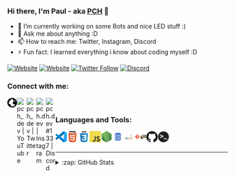 ### Hi there, I'm Paul - aka [PCH][website] 👋

- 🔭 I’m currently working on some Bots and nice LED stuff :)
- 💬 Ask me about anything :D
- 📫 How to reach me: Twitter, Instagram, Discord
- ⚡ Fun fact: I learned everything i know about coding myself :D

[![Website](https://img.shields.io/website?label=LPwithPaul.net&style=for-the-badge&url=https%3A%2F%2Fcodestackr.com)](https://lpwithpaul.net)
[![Website](https://img.shields.io/website?label=weil-ichs-kann.com&style=for-the-badge&url=https%3A%2F%2Fcodestackr.com)](https://weil-ichs-kann.com)
[![Twitter Follow](https://img.shields.io/twitter/follow/LPwithPaul?color=1DA1F2&logo=twitter&style=for-the-badge)](https://twitter.com/intent/follow?original_referer=https%3A%2F%2Fgithub.com%2FLPwithPaul&screen_name=LPwithPaul)
[![Discord](https://img.shields.io/discord/730388063934480395?label=Discord&style=for-the-badge)](https://discord.gg/QVXPbFK)

### Connect with me:

[<img align="left" alt="https://pch.dev/" width="22px" src="https://raw.githubusercontent.com/iconic/open-iconic/master/svg/globe.svg" />][website]
[<img align="left" alt="pch_dev | YouTube" width="22px" src="https://cdn.jsdelivr.net/npm/simple-icons@v3/icons/youtube.svg" />][youtube]
[<img align="left" alt="pch_dev | Twitter" width="22px" src="https://cdn.jsdelivr.net/npm/simple-icons@v3/icons/twitter.svg" />][twitter]
[<img align="left" alt="pch.dev | Instagram" width="22px" src="https://cdn.jsdelivr.net/npm/simple-icons@v3/icons/instagram.svg" />][instagram]
[<img align="left" alt="pch.dev#1337 | Discord" width="22px" src="https://cdn.jsdelivr.net/npm/simple-icons@v3/icons/discord.svg" />][discord]

<br />

### Languages and Tools:

<img align="left" alt="Visual Studio Code" width="26px" src="https://raw.githubusercontent.com/github/explore/80688e429a7d4ef2fca1e82350fe8e3517d3494d/topics/visual-studio-code/visual-studio-code.png" />
<img align="left" alt="HTML5" width="26px" src="https://raw.githubusercontent.com/github/explore/80688e429a7d4ef2fca1e82350fe8e3517d3494d/topics/html/html.png" />
<img align="left" alt="CSS3" width="26px" src="https://raw.githubusercontent.com/github/explore/80688e429a7d4ef2fca1e82350fe8e3517d3494d/topics/css/css.png" />
<img align="left" alt="JavaScript" width="26px" src="https://raw.githubusercontent.com/github/explore/80688e429a7d4ef2fca1e82350fe8e3517d3494d/topics/javascript/javascript.png" />
<img align="left" alt="Node.js" width="26px" src="https://raw.githubusercontent.com/github/explore/80688e429a7d4ef2fca1e82350fe8e3517d3494d/topics/nodejs/nodejs.png" />
<img align="left" alt="SQL" width="26px" src="https://raw.githubusercontent.com/github/explore/80688e429a7d4ef2fca1e82350fe8e3517d3494d/topics/sql/sql.png" />
<img align="left" alt="MySQL" width="26px" src="https://raw.githubusercontent.com/github/explore/80688e429a7d4ef2fca1e82350fe8e3517d3494d/topics/mysql/mysql.png" />
<img align="left" alt="Git" width="26px" src="https://raw.githubusercontent.com/github/explore/80688e429a7d4ef2fca1e82350fe8e3517d3494d/topics/git/git.png" />
<img align="left" alt="GitHub" width="26px" src="https://raw.githubusercontent.com/github/explore/78df643247d429f6cc873026c0622819ad797942/topics/github/github.png" />
<img align="left" alt="Terminal" width="26px" src="https://raw.githubusercontent.com/github/explore/80688e429a7d4ef2fca1e82350fe8e3517d3494d/topics/terminal/terminal.png" />
<br />
<br />

---

<details>
  <summary>:zap: GitHub Stats</summary>

  <img align="left" alt="Paul's GitHub Stats" src="https://github-readme-stats.vercel.app/api?username=LPwithPaul&show_icons=true&hide_border=true" />

</details>

[website]: https://pch.dev
[twitter]: https://twitter.com/pch_dev
[youtube]: https://www.youtube.com/c/lpwithpaul
[instagram]: https://instagram.com/pch.dev
[discord]: https://discord.gg/QVXPbFK

